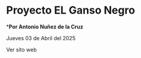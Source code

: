 # Proyecto EL Ganso Negro
 
 ***Por Antonio Nuñez de la Cruz**

 Jueves 03 de Abril del 2025

 
 <a herf="https://antonio-ui-alt.github.io/01_inicio/"
 target="_blank">Ver sito web</a>
